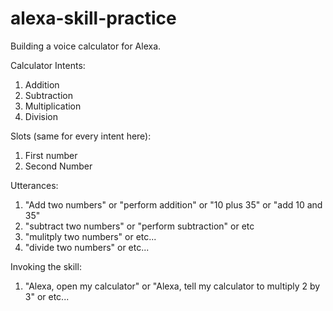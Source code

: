 # alexa-skill-practice

Building a voice calculator for Alexa.

Calculator Intents:

1. Addition
2. Subtraction
3. Multiplication
4. Division

Slots (same for every intent here):

1. First number
2. Second Number

Utterances:

1. "Add two numbers" or "perform addition" or "10 plus 35" or "add 10 and 35"
2. "subtract two numbers" or "perform subtraction" or etc
3. "mulitply two numbers" or etc...
4. "divide two numbers" or etc...

Invoking the skill:

1. "Alexa, open my calculator" or "Alexa, tell my calculator to multiply 2 by 3" or etc...
